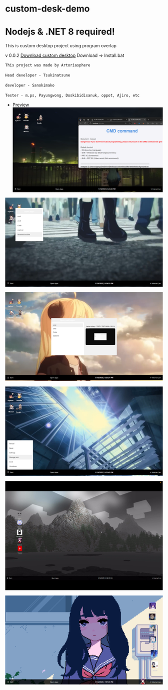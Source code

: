 # custom-desk-demo
# Nodejs & .NET 8 required!
This is custom desktop project using program overlap

v 0.0.2
[Download custom desktop](https://drive.google.com/file/d/1a-pf1qHMB6ngFxjQqfsOZMg8EGibv1c5/view?usp=sharing)
Download => Install.bat

```
This project was made by Artoriasphere

Head developer - Tsukinatsune

developer - Sanokimako

Tester - m.ps, Payungwong, Doskibidisanuk, oppot, Ajiro, etc
```

- Preview
![1](https://raw.githubusercontent.com/ArtoriasphereOrg/custom-desk-demo/refs/heads/main/desktop_screenshot_2025-01-19_20-24-43.png)

![2](https://github.com/ArtoriasphereOrg/custom-desk-demo/blob/main/desktop_screenshot_2025-01-19_20-24-53.png?raw=true)

![3](https://raw.githubusercontent.com/ArtoriasphereOrg/custom-desk-demo/refs/heads/main/desktop_screenshot_2025-01-19_20-25-21.png)

![4](https://raw.githubusercontent.com/ArtoriasphereOrg/custom-desk-demo/refs/heads/main/desktop_screenshot_2025-01-19_20-25-43.png)

![5](https://raw.githubusercontent.com/ArtoriasphereOrg/custom-desk-demo/refs/heads/main/IMG_0150.png)

![6](https://raw.githubusercontent.com/ArtoriasphereOrg/custom-desk-demo/refs/heads/main/desktop_screenshot_2025-01-13_19-07-35.png)
